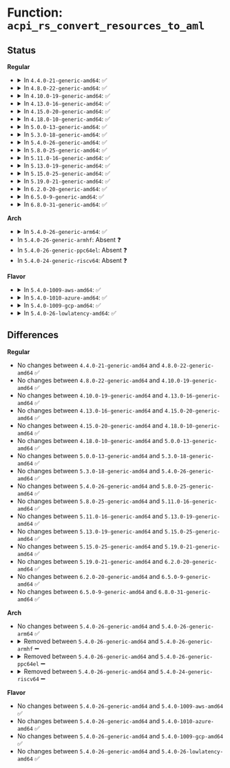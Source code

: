 # Function: <code>acpi_rs_convert_resources_to_aml</code>

## Status
<b>Regular</b>
<ul>
<li>
<details>
<summary>In <code>4.4.0-21-generic-amd64</code>: ✅</summary>

```c
acpi_status acpi_rs_convert_resources_to_aml(struct acpi_resource * resource, acpi_size aml_size_needed, u8 * output_buffer)
```

```json
{
  "name": "acpi_rs_convert_resources_to_aml",
  "collision_type": "Unique Global",
  "inline_type": "No",
  "funcs": [
    {
      "addr": 18446744071583707543,
      "name": "acpi_rs_convert_resources_to_aml",
      "external": true,
      "loc": "drivers/acpi/acpica/rslist.c:158",
      "file": "drivers/acpi/acpica/rslist.c",
      "inline": "seen, unknown",
      "caller_inline": [],
      "caller_func": [
        "drivers/acpi/acpica/rscreate.c:acpi_rs_create_aml_resources"
      ]
    }
  ],
  "symbols": [
    {
      "addr": 18446744071583707543,
      "name": "acpi_rs_convert_resources_to_aml",
      "section": ".text",
      "bind": "STB_GLOBAL",
      "size": 303
    }
  ]
}
```
</details>
</li>
<li>
<details>
<summary>In <code>4.8.0-22-generic-amd64</code>: ✅</summary>

```c
acpi_status acpi_rs_convert_resources_to_aml(struct acpi_resource * resource, acpi_size aml_size_needed, u8 * output_buffer)
```

```json
{
  "name": "acpi_rs_convert_resources_to_aml",
  "collision_type": "Unique Global",
  "inline_type": "No",
  "funcs": [
    {
      "addr": 18446744071584031954,
      "name": "acpi_rs_convert_resources_to_aml",
      "external": true,
      "loc": "drivers/acpi/acpica/rslist.c:159",
      "file": "drivers/acpi/acpica/rslist.c",
      "inline": "seen, unknown",
      "caller_inline": [],
      "caller_func": [
        "drivers/acpi/acpica/rscreate.c:acpi_rs_create_aml_resources"
      ]
    }
  ],
  "symbols": [
    {
      "addr": 18446744071584031954,
      "name": "acpi_rs_convert_resources_to_aml",
      "section": ".text",
      "bind": "STB_GLOBAL",
      "size": 294
    }
  ]
}
```
</details>
</li>
<li>
<details>
<summary>In <code>4.10.0-19-generic-amd64</code>: ✅</summary>

```c
acpi_status acpi_rs_convert_resources_to_aml(struct acpi_resource * resource, acpi_size aml_size_needed, u8 * output_buffer)
```

```json
{
  "name": "acpi_rs_convert_resources_to_aml",
  "collision_type": "Unique Global",
  "inline_type": "No",
  "funcs": [
    {
      "addr": 18446744071584174112,
      "name": "acpi_rs_convert_resources_to_aml",
      "external": true,
      "loc": "drivers/acpi/acpica/rslist.c:159",
      "file": "drivers/acpi/acpica/rslist.c",
      "inline": "seen, unknown",
      "caller_inline": [],
      "caller_func": [
        "drivers/acpi/acpica/rscreate.c:acpi_rs_create_aml_resources"
      ]
    }
  ],
  "symbols": [
    {
      "addr": 18446744071584174112,
      "name": "acpi_rs_convert_resources_to_aml",
      "section": ".text",
      "bind": "STB_GLOBAL",
      "size": 294
    }
  ]
}
```
</details>
</li>
<li>
<details>
<summary>In <code>4.13.0-16-generic-amd64</code>: ✅</summary>

```c
acpi_status acpi_rs_convert_resources_to_aml(struct acpi_resource * resource, acpi_size aml_size_needed, u8 * output_buffer)
```

```json
{
  "name": "acpi_rs_convert_resources_to_aml",
  "collision_type": "Unique Global",
  "inline_type": "No",
  "funcs": [
    {
      "addr": 18446744071584241870,
      "name": "acpi_rs_convert_resources_to_aml",
      "external": true,
      "loc": "drivers/acpi/acpica/rslist.c:159",
      "file": "drivers/acpi/acpica/rslist.c",
      "inline": "seen, unknown",
      "caller_inline": [],
      "caller_func": [
        "drivers/acpi/acpica/rscreate.c:acpi_rs_create_aml_resources"
      ]
    }
  ],
  "symbols": [
    {
      "addr": 18446744071584241870,
      "name": "acpi_rs_convert_resources_to_aml",
      "section": ".text",
      "bind": "STB_GLOBAL",
      "size": 294
    }
  ]
}
```
</details>
</li>
<li>
<details>
<summary>In <code>4.15.0-20-generic-amd64</code>: ✅</summary>

```c
acpi_status acpi_rs_convert_resources_to_aml(struct acpi_resource * resource, acpi_size aml_size_needed, u8 * output_buffer)
```

```json
{
  "name": "acpi_rs_convert_resources_to_aml",
  "collision_type": "Unique Global",
  "inline_type": "No",
  "funcs": [
    {
      "addr": 18446744071584596006,
      "name": "acpi_rs_convert_resources_to_aml",
      "external": true,
      "loc": "drivers/acpi/acpica/rslist.c:159",
      "file": "drivers/acpi/acpica/rslist.c",
      "inline": "seen, unknown",
      "caller_inline": [],
      "caller_func": [
        "drivers/acpi/acpica/rscreate.c:acpi_rs_create_aml_resources"
      ]
    }
  ],
  "symbols": [
    {
      "addr": 18446744071584596006,
      "name": "acpi_rs_convert_resources_to_aml",
      "section": ".text",
      "bind": "STB_GLOBAL",
      "size": 569
    }
  ]
}
```
</details>
</li>
<li>
<details>
<summary>In <code>4.18.0-10-generic-amd64</code>: ✅</summary>

```c
acpi_status acpi_rs_convert_resources_to_aml(struct acpi_resource * resource, acpi_size aml_size_needed, u8 * output_buffer)
```

```json
{
  "name": "acpi_rs_convert_resources_to_aml",
  "collision_type": "Unique Global",
  "inline_type": "No",
  "funcs": [
    {
      "addr": 18446744071584821760,
      "name": "acpi_rs_convert_resources_to_aml",
      "external": true,
      "loc": "drivers/acpi/acpica/rslist.c:123",
      "file": "drivers/acpi/acpica/rslist.c",
      "inline": "seen, unknown",
      "caller_inline": [],
      "caller_func": [
        "drivers/acpi/acpica/rscreate.c:acpi_rs_create_aml_resources"
      ]
    }
  ],
  "symbols": [
    {
      "addr": 18446744071584821760,
      "name": "acpi_rs_convert_resources_to_aml",
      "section": ".text",
      "bind": "STB_GLOBAL",
      "size": 569
    }
  ]
}
```
</details>
</li>
<li>
<details>
<summary>In <code>5.0.0-13-generic-amd64</code>: ✅</summary>

```c
acpi_status acpi_rs_convert_resources_to_aml(struct acpi_resource * resource, acpi_size aml_size_needed, u8 * output_buffer)
```

```json
{
  "name": "acpi_rs_convert_resources_to_aml",
  "collision_type": "Unique Global",
  "inline_type": "No",
  "funcs": [
    {
      "addr": 18446744071584924679,
      "name": "acpi_rs_convert_resources_to_aml",
      "external": true,
      "loc": "drivers/acpi/acpica/rslist.c:123",
      "file": "drivers/acpi/acpica/rslist.c",
      "inline": "seen, unknown",
      "caller_inline": [],
      "caller_func": [
        "drivers/acpi/acpica/rscreate.c:acpi_rs_create_aml_resources"
      ]
    }
  ],
  "symbols": [
    {
      "addr": 18446744071584924679,
      "name": "acpi_rs_convert_resources_to_aml",
      "section": ".text",
      "bind": "STB_GLOBAL",
      "size": 569
    }
  ]
}
```
</details>
</li>
<li>
<details>
<summary>In <code>5.3.0-18-generic-amd64</code>: ✅</summary>

```c
acpi_status acpi_rs_convert_resources_to_aml(struct acpi_resource * resource, acpi_size aml_size_needed, u8 * output_buffer)
```

```json
{
  "name": "acpi_rs_convert_resources_to_aml",
  "collision_type": "Unique Global",
  "inline_type": "No",
  "funcs": [
    {
      "addr": 18446744071585127373,
      "name": "acpi_rs_convert_resources_to_aml",
      "external": true,
      "loc": "drivers/acpi/acpica/rslist.c:123",
      "file": "drivers/acpi/acpica/rslist.c",
      "inline": "seen, unknown",
      "caller_inline": [],
      "caller_func": [
        "drivers/acpi/acpica/rscreate.c:acpi_rs_create_aml_resources"
      ]
    }
  ],
  "symbols": [
    {
      "addr": 18446744071585127373,
      "name": "acpi_rs_convert_resources_to_aml",
      "section": ".text",
      "bind": "STB_GLOBAL",
      "size": 570
    }
  ]
}
```
</details>
</li>
<li>
<details>
<summary>In <code>5.4.0-26-generic-amd64</code>: ✅</summary>

```c
acpi_status acpi_rs_convert_resources_to_aml(struct acpi_resource * resource, acpi_size aml_size_needed, u8 * output_buffer)
```

```json
{
  "name": "acpi_rs_convert_resources_to_aml",
  "collision_type": "Unique Global",
  "inline_type": "No",
  "funcs": [
    {
      "addr": 18446744071585263735,
      "name": "acpi_rs_convert_resources_to_aml",
      "external": true,
      "loc": "drivers/acpi/acpica/rslist.c:123",
      "file": "drivers/acpi/acpica/rslist.c",
      "inline": "seen, unknown",
      "caller_inline": [],
      "caller_func": [
        "drivers/acpi/acpica/rscreate.c:acpi_rs_create_aml_resources"
      ]
    }
  ],
  "symbols": [
    {
      "addr": 18446744071585263735,
      "name": "acpi_rs_convert_resources_to_aml",
      "section": ".text",
      "bind": "STB_GLOBAL",
      "size": 570
    }
  ]
}
```
</details>
</li>
<li>
<details>
<summary>In <code>5.8.0-25-generic-amd64</code>: ✅</summary>

```c
acpi_status acpi_rs_convert_resources_to_aml(struct acpi_resource * resource, acpi_size aml_size_needed, u8 * output_buffer)
```

```json
{
  "name": "acpi_rs_convert_resources_to_aml",
  "collision_type": "Unique Global",
  "inline_type": "No",
  "funcs": [
    {
      "addr": 18446744071585969681,
      "name": "acpi_rs_convert_resources_to_aml",
      "external": true,
      "loc": "drivers/acpi/acpica/rslist.c:123",
      "file": "drivers/acpi/acpica/rslist.c",
      "inline": "seen, unknown",
      "caller_inline": [],
      "caller_func": [
        "drivers/acpi/acpica/rscreate.c:acpi_rs_create_aml_resources"
      ]
    }
  ],
  "symbols": [
    {
      "addr": 18446744071585969681,
      "name": "acpi_rs_convert_resources_to_aml",
      "section": ".text",
      "bind": "STB_GLOBAL",
      "size": 570
    }
  ]
}
```
</details>
</li>
<li>
<details>
<summary>In <code>5.11.0-16-generic-amd64</code>: ✅</summary>

```c
acpi_status acpi_rs_convert_resources_to_aml(struct acpi_resource * resource, acpi_size aml_size_needed, u8 * output_buffer)
```

```json
{
  "name": "acpi_rs_convert_resources_to_aml",
  "collision_type": "Unique Global",
  "inline_type": "No",
  "funcs": [
    {
      "addr": 18446744071586092582,
      "name": "acpi_rs_convert_resources_to_aml",
      "external": true,
      "loc": "drivers/acpi/acpica/rslist.c:123",
      "file": "drivers/acpi/acpica/rslist.c",
      "inline": "seen, unknown",
      "caller_inline": [],
      "caller_func": [
        "drivers/acpi/acpica/rscreate.c:acpi_rs_create_aml_resources"
      ]
    }
  ],
  "symbols": [
    {
      "addr": 18446744071586092582,
      "name": "acpi_rs_convert_resources_to_aml",
      "section": ".text",
      "bind": "STB_GLOBAL",
      "size": 570
    }
  ]
}
```
</details>
</li>
<li>
<details>
<summary>In <code>5.13.0-19-generic-amd64</code>: ✅</summary>

```c
acpi_status acpi_rs_convert_resources_to_aml(struct acpi_resource * resource, acpi_size aml_size_needed, u8 * output_buffer)
```

```json
{
  "name": "acpi_rs_convert_resources_to_aml",
  "collision_type": "Unique Global",
  "inline_type": "No",
  "funcs": [
    {
      "addr": 18446744071585969420,
      "name": "acpi_rs_convert_resources_to_aml",
      "external": true,
      "loc": "drivers/acpi/acpica/rslist.c:128",
      "file": "drivers/acpi/acpica/rslist.c",
      "inline": "seen, unknown",
      "caller_inline": [],
      "caller_func": [
        "drivers/acpi/acpica/rscreate.c:acpi_rs_create_aml_resources"
      ]
    }
  ],
  "symbols": [
    {
      "addr": 18446744071585969420,
      "name": "acpi_rs_convert_resources_to_aml",
      "section": ".text",
      "bind": "STB_GLOBAL",
      "size": 570
    }
  ]
}
```
</details>
</li>
<li>
<details>
<summary>In <code>5.15.0-25-generic-amd64</code>: ✅</summary>

```c
acpi_status acpi_rs_convert_resources_to_aml(struct acpi_resource * resource, acpi_size aml_size_needed, u8 * output_buffer)
```

```json
{
  "name": "acpi_rs_convert_resources_to_aml",
  "collision_type": "Unique Global",
  "inline_type": "No",
  "funcs": [
    {
      "addr": 18446744071586457774,
      "name": "acpi_rs_convert_resources_to_aml",
      "external": true,
      "loc": "drivers/acpi/acpica/rslist.c:128",
      "file": "drivers/acpi/acpica/rslist.c",
      "inline": "seen, unknown",
      "caller_inline": [],
      "caller_func": [
        "drivers/acpi/acpica/rscreate.c:acpi_rs_create_aml_resources"
      ]
    }
  ],
  "symbols": [
    {
      "addr": 18446744071586457774,
      "name": "acpi_rs_convert_resources_to_aml",
      "section": ".text",
      "bind": "STB_GLOBAL",
      "size": 570
    }
  ]
}
```
</details>
</li>
<li>
<details>
<summary>In <code>5.19.0-21-generic-amd64</code>: ✅</summary>

```c
acpi_status acpi_rs_convert_resources_to_aml(struct acpi_resource * resource, acpi_size aml_size_needed, u8 * output_buffer)
```

```json
{
  "name": "acpi_rs_convert_resources_to_aml",
  "collision_type": "Unique Global",
  "inline_type": "No",
  "funcs": [
    {
      "addr": 18446744071587709864,
      "name": "acpi_rs_convert_resources_to_aml",
      "external": true,
      "loc": "drivers/acpi/acpica/rslist.c:128",
      "file": "drivers/acpi/acpica/rslist.c",
      "inline": "seen, unknown",
      "caller_inline": [],
      "caller_func": [
        "drivers/acpi/acpica/rscreate.c:acpi_rs_create_aml_resources"
      ]
    }
  ],
  "symbols": [
    {
      "addr": 18446744071587709864,
      "name": "acpi_rs_convert_resources_to_aml",
      "section": ".text",
      "bind": "STB_GLOBAL",
      "size": 578
    }
  ]
}
```
</details>
</li>
<li>
<details>
<summary>In <code>6.2.0-20-generic-amd64</code>: ✅</summary>

```c
acpi_status acpi_rs_convert_resources_to_aml(struct acpi_resource * resource, acpi_size aml_size_needed, u8 * output_buffer)
```

```json
{
  "name": "acpi_rs_convert_resources_to_aml",
  "collision_type": "Unique Global",
  "inline_type": "No",
  "funcs": [
    {
      "addr": 18446744071589025632,
      "name": "acpi_rs_convert_resources_to_aml",
      "external": true,
      "loc": "drivers/acpi/acpica/rslist.c:128",
      "file": "drivers/acpi/acpica/rslist.c",
      "inline": "seen, unknown",
      "caller_inline": [],
      "caller_func": [
        "drivers/acpi/acpica/rscreate.c:acpi_rs_create_aml_resources"
      ]
    }
  ],
  "symbols": [
    {
      "addr": 18446744071589025632,
      "name": "acpi_rs_convert_resources_to_aml",
      "section": ".text",
      "bind": "STB_GLOBAL",
      "size": 780
    }
  ]
}
```
</details>
</li>
<li>
<details>
<summary>In <code>6.5.0-9-generic-amd64</code>: ✅</summary>

```c
acpi_status acpi_rs_convert_resources_to_aml(struct acpi_resource * resource, acpi_size aml_size_needed, u8 * output_buffer)
```

```json
{
  "name": "acpi_rs_convert_resources_to_aml",
  "collision_type": "Unique Global",
  "inline_type": "No",
  "funcs": [
    {
      "addr": 18446744071589316432,
      "name": "acpi_rs_convert_resources_to_aml",
      "external": true,
      "loc": "drivers/acpi/acpica/rslist.c:134",
      "file": "drivers/acpi/acpica/rslist.c",
      "inline": "seen, unknown",
      "caller_inline": [],
      "caller_func": [
        "drivers/acpi/acpica/rscreate.c:acpi_rs_create_aml_resources"
      ]
    }
  ],
  "symbols": [
    {
      "addr": 18446744071589316432,
      "name": "acpi_rs_convert_resources_to_aml",
      "section": ".text",
      "bind": "STB_GLOBAL",
      "size": 780
    }
  ]
}
```
</details>
</li>
<li>
<details>
<summary>In <code>6.8.0-31-generic-amd64</code>: ✅</summary>

```c
acpi_status acpi_rs_convert_resources_to_aml(struct acpi_resource * resource, acpi_size aml_size_needed, u8 * output_buffer)
```

```json
{
  "name": "acpi_rs_convert_resources_to_aml",
  "collision_type": "Unique Global",
  "inline_type": "No",
  "funcs": [
    {
      "addr": 18446744071589623200,
      "name": "acpi_rs_convert_resources_to_aml",
      "external": true,
      "loc": "drivers/acpi/acpica/rslist.c:134",
      "file": "drivers/acpi/acpica/rslist.c",
      "inline": "seen, unknown",
      "caller_inline": [],
      "caller_func": [
        "drivers/acpi/acpica/rscreate.c:acpi_rs_create_aml_resources"
      ]
    }
  ],
  "symbols": [
    {
      "addr": 18446744071589623200,
      "name": "acpi_rs_convert_resources_to_aml",
      "section": ".text",
      "bind": "STB_GLOBAL",
      "size": 780
    }
  ]
}
```
</details>
</li>
</ul>
<b>Arch</b>
<ul>
<li>
<details>
<summary>In <code>5.4.0-26-generic-arm64</code>: ✅</summary>

```c
acpi_status acpi_rs_convert_resources_to_aml(struct acpi_resource * resource, acpi_size aml_size_needed, u8 * output_buffer)
```

```json
{
  "name": "acpi_rs_convert_resources_to_aml",
  "collision_type": "Unique Global",
  "inline_type": "No",
  "funcs": [
    {
      "addr": 18446603336497582216,
      "name": "acpi_rs_convert_resources_to_aml",
      "external": true,
      "loc": "drivers/acpi/acpica/rslist.c:123",
      "file": "drivers/acpi/acpica/rslist.c",
      "inline": "seen, unknown",
      "caller_inline": [],
      "caller_func": [
        "drivers/acpi/acpica/rscreate.c:acpi_rs_create_aml_resources"
      ]
    }
  ],
  "symbols": [
    {
      "addr": 18446603336497582216,
      "name": "acpi_rs_convert_resources_to_aml",
      "section": ".text",
      "bind": "STB_GLOBAL",
      "size": 364
    }
  ]
}
```
</details>
</li>
<li>
In <code>5.4.0-26-generic-armhf</code>: Absent ❓
</li>
<li>
In <code>5.4.0-26-generic-ppc64el</code>: Absent ❓
</li>
<li>
In <code>5.4.0-24-generic-riscv64</code>: Absent ❓
</li>
</ul>
<b>Flavor</b>
<ul>
<li>
<details>
<summary>In <code>5.4.0-1009-aws-amd64</code>: ✅</summary>

```c
acpi_status acpi_rs_convert_resources_to_aml(struct acpi_resource * resource, acpi_size aml_size_needed, u8 * output_buffer)
```

```json
{
  "name": "acpi_rs_convert_resources_to_aml",
  "collision_type": "Unique Global",
  "inline_type": "No",
  "funcs": [
    {
      "addr": 18446744071585112644,
      "name": "acpi_rs_convert_resources_to_aml",
      "external": true,
      "loc": "drivers/acpi/acpica/rslist.c:123",
      "file": "drivers/acpi/acpica/rslist.c",
      "inline": "seen, unknown",
      "caller_inline": [],
      "caller_func": [
        "drivers/acpi/acpica/rscreate.c:acpi_rs_create_aml_resources"
      ]
    }
  ],
  "symbols": [
    {
      "addr": 18446744071585112644,
      "name": "acpi_rs_convert_resources_to_aml",
      "section": ".text",
      "bind": "STB_GLOBAL",
      "size": 294
    }
  ]
}
```
</details>
</li>
<li>
<details>
<summary>In <code>5.4.0-1010-azure-amd64</code>: ✅</summary>

```c
acpi_status acpi_rs_convert_resources_to_aml(struct acpi_resource * resource, acpi_size aml_size_needed, u8 * output_buffer)
```

```json
{
  "name": "acpi_rs_convert_resources_to_aml",
  "collision_type": "Unique Global",
  "inline_type": "No",
  "funcs": [
    {
      "addr": 18446744071585027961,
      "name": "acpi_rs_convert_resources_to_aml",
      "external": true,
      "loc": "drivers/acpi/acpica/rslist.c:123",
      "file": "drivers/acpi/acpica/rslist.c",
      "inline": "seen, unknown",
      "caller_inline": [],
      "caller_func": [
        "drivers/acpi/acpica/rscreate.c:acpi_rs_create_aml_resources"
      ]
    }
  ],
  "symbols": [
    {
      "addr": 18446744071585027961,
      "name": "acpi_rs_convert_resources_to_aml",
      "section": ".text",
      "bind": "STB_GLOBAL",
      "size": 294
    }
  ]
}
```
</details>
</li>
<li>
<details>
<summary>In <code>5.4.0-1009-gcp-amd64</code>: ✅</summary>

```c
acpi_status acpi_rs_convert_resources_to_aml(struct acpi_resource * resource, acpi_size aml_size_needed, u8 * output_buffer)
```

```json
{
  "name": "acpi_rs_convert_resources_to_aml",
  "collision_type": "Unique Global",
  "inline_type": "No",
  "funcs": [
    {
      "addr": 18446744071585215319,
      "name": "acpi_rs_convert_resources_to_aml",
      "external": true,
      "loc": "drivers/acpi/acpica/rslist.c:123",
      "file": "drivers/acpi/acpica/rslist.c",
      "inline": "seen, unknown",
      "caller_inline": [],
      "caller_func": [
        "drivers/acpi/acpica/rscreate.c:acpi_rs_create_aml_resources"
      ]
    }
  ],
  "symbols": [
    {
      "addr": 18446744071585215319,
      "name": "acpi_rs_convert_resources_to_aml",
      "section": ".text",
      "bind": "STB_GLOBAL",
      "size": 570
    }
  ]
}
```
</details>
</li>
<li>
<details>
<summary>In <code>5.4.0-26-lowlatency-amd64</code>: ✅</summary>

```c
acpi_status acpi_rs_convert_resources_to_aml(struct acpi_resource * resource, acpi_size aml_size_needed, u8 * output_buffer)
```

```json
{
  "name": "acpi_rs_convert_resources_to_aml",
  "collision_type": "Unique Global",
  "inline_type": "No",
  "funcs": [
    {
      "addr": 18446744071585321479,
      "name": "acpi_rs_convert_resources_to_aml",
      "external": true,
      "loc": "drivers/acpi/acpica/rslist.c:123",
      "file": "drivers/acpi/acpica/rslist.c",
      "inline": "seen, unknown",
      "caller_inline": [],
      "caller_func": [
        "drivers/acpi/acpica/rscreate.c:acpi_rs_create_aml_resources"
      ]
    }
  ],
  "symbols": [
    {
      "addr": 18446744071585321479,
      "name": "acpi_rs_convert_resources_to_aml",
      "section": ".text",
      "bind": "STB_GLOBAL",
      "size": 570
    }
  ]
}
```
</details>
</li>
</ul>

## Differences
<b>Regular</b>
<ul>
<li>
No changes between <code>4.4.0-21-generic-amd64</code> and <code>4.8.0-22-generic-amd64</code> ✅
</li>
<li>
No changes between <code>4.8.0-22-generic-amd64</code> and <code>4.10.0-19-generic-amd64</code> ✅
</li>
<li>
No changes between <code>4.10.0-19-generic-amd64</code> and <code>4.13.0-16-generic-amd64</code> ✅
</li>
<li>
No changes between <code>4.13.0-16-generic-amd64</code> and <code>4.15.0-20-generic-amd64</code> ✅
</li>
<li>
No changes between <code>4.15.0-20-generic-amd64</code> and <code>4.18.0-10-generic-amd64</code> ✅
</li>
<li>
No changes between <code>4.18.0-10-generic-amd64</code> and <code>5.0.0-13-generic-amd64</code> ✅
</li>
<li>
No changes between <code>5.0.0-13-generic-amd64</code> and <code>5.3.0-18-generic-amd64</code> ✅
</li>
<li>
No changes between <code>5.3.0-18-generic-amd64</code> and <code>5.4.0-26-generic-amd64</code> ✅
</li>
<li>
No changes between <code>5.4.0-26-generic-amd64</code> and <code>5.8.0-25-generic-amd64</code> ✅
</li>
<li>
No changes between <code>5.8.0-25-generic-amd64</code> and <code>5.11.0-16-generic-amd64</code> ✅
</li>
<li>
No changes between <code>5.11.0-16-generic-amd64</code> and <code>5.13.0-19-generic-amd64</code> ✅
</li>
<li>
No changes between <code>5.13.0-19-generic-amd64</code> and <code>5.15.0-25-generic-amd64</code> ✅
</li>
<li>
No changes between <code>5.15.0-25-generic-amd64</code> and <code>5.19.0-21-generic-amd64</code> ✅
</li>
<li>
No changes between <code>5.19.0-21-generic-amd64</code> and <code>6.2.0-20-generic-amd64</code> ✅
</li>
<li>
No changes between <code>6.2.0-20-generic-amd64</code> and <code>6.5.0-9-generic-amd64</code> ✅
</li>
<li>
No changes between <code>6.5.0-9-generic-amd64</code> and <code>6.8.0-31-generic-amd64</code> ✅
</li>
</ul>
<b>Arch</b>
<ul>
<li>
No changes between <code>5.4.0-26-generic-amd64</code> and <code>5.4.0-26-generic-arm64</code> ✅
</li>
<li>
<details>
<summary>Removed between <code>5.4.0-26-generic-amd64</code> and <code>5.4.0-26-generic-armhf</code> ➖</summary>

```c
acpi_status acpi_rs_convert_resources_to_aml(struct acpi_resource * resource, acpi_size aml_size_needed, u8 * output_buffer)
```
</details>
</li>
<li>
<details>
<summary>Removed between <code>5.4.0-26-generic-amd64</code> and <code>5.4.0-26-generic-ppc64el</code> ➖</summary>

```c
acpi_status acpi_rs_convert_resources_to_aml(struct acpi_resource * resource, acpi_size aml_size_needed, u8 * output_buffer)
```
</details>
</li>
<li>
<details>
<summary>Removed between <code>5.4.0-26-generic-amd64</code> and <code>5.4.0-24-generic-riscv64</code> ➖</summary>

```c
acpi_status acpi_rs_convert_resources_to_aml(struct acpi_resource * resource, acpi_size aml_size_needed, u8 * output_buffer)
```
</details>
</li>
</ul>
<b>Flavor</b>
<ul>
<li>
No changes between <code>5.4.0-26-generic-amd64</code> and <code>5.4.0-1009-aws-amd64</code> ✅
</li>
<li>
No changes between <code>5.4.0-26-generic-amd64</code> and <code>5.4.0-1010-azure-amd64</code> ✅
</li>
<li>
No changes between <code>5.4.0-26-generic-amd64</code> and <code>5.4.0-1009-gcp-amd64</code> ✅
</li>
<li>
No changes between <code>5.4.0-26-generic-amd64</code> and <code>5.4.0-26-lowlatency-amd64</code> ✅
</li>
</ul>
